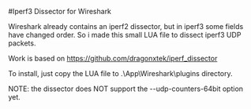 #Iperf3 Dissector for Wireshark

Wireshark already contains an iperf2 dissector, but in iperf3 some fields have changed order.
So i made this small LUA file to dissect iperf3 UDP packets.

Work is based on https://github.com/dragonxtek/iperf_dissector

To install, just copy the LUA file to .\App\Wireshark\plugins directory.

NOTE: the dissector does NOT support the --udp-counters-64bit option yet.

